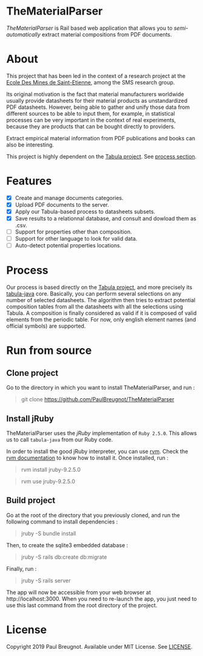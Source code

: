 # TheMaterialParser
*TheMaterialParser* is Rail based web application that allows you to *semi-automatically* extract material compositions from PDF documents.

# About
This project that has been led in the context of a research project at the [Ecole Des Mines de Saint-Etienne](https://www.mines-stetienne.fr/en/), among the SMS research group.

Its original motivation is the fact that material manufacturers worldwide usually provide datasheets for their material products as unstandardized PDF datasheets. However, being able to gather and unify those data from different sources to be able to input them, for example, in statistical processes can be very important in the context of real experiments, because they are products that can be bought directly to providers.

Extract empirical material information from PDF publications and books can also be interesting.

This project is highly dependent on the [Tabula project](https://tabula.technology/). See [process section](#process).

# Features
- [x] Create and manage documents categories.
- [x] Upload PDF documents to the server.
- [x] Apply our Tabula-based process to datasheets subsets.
- [x] Save results to a relationnal database, and consult and dowload them as .csv.
- [ ] Support for properties other than composition.
- [ ] Support for other language to look for valid data.
- [ ] Auto-detect potential properties locations.

# Process
Our process is based directly on the [Tabula project](https://tabula.technology), and more precisely its [tabula-java](https://github.com/tabulapdf/tabula-java) core. Basically, you can perform several selections on any number of selected datasheets. The algorithm then tries to extract potential composition tables from all the datasheets with all the selections using Tabula. A composition is finally considered as valid if it is composed of valid elements from the periodic table. For now, only english element names (and official symbols) are supported.

# Run from source
## Clone project
Go to the directory in which you want to install TheMaterialParser, and run :
> git clone https://github.com/PaulBreugnot/TheMaterialParser

## Install jRuby
TheMaterialParser uses the *jRuby* implementation of `Ruby 2.5.0`. This allows us to call `tabula-java` from our Ruby code.

In order to install the good jRuby interpreter, you can use [rvm](https://rvm.io/). Check the [rvm documentation](https://rvm.io/rvm/install) to know how to install it.
Once installed, run :
> rvm install jruby-9.2.5.0

> rvm use jruby-9.2.5.0

## Build project
Go at the root of the directory that you previously cloned, and run the following command to install dependencies :
> jruby -S bundle install

Then, to create the sqlite3 embedded database :
> jruby -S rails db:create db:migrate

Finally, run :
> jruby -S rails server

The app will now be accessible from your web browser at http://localhost:3000.
When you need to re-launch the app, you just need to use this last command from the root directory of the project.

# License
Copyright 2019 Paul Breugnot. Available under MIT License. See [LICENSE](https://github.com/PaulBreugnot/TheMaterialParser/blob/master/LICENSE).
